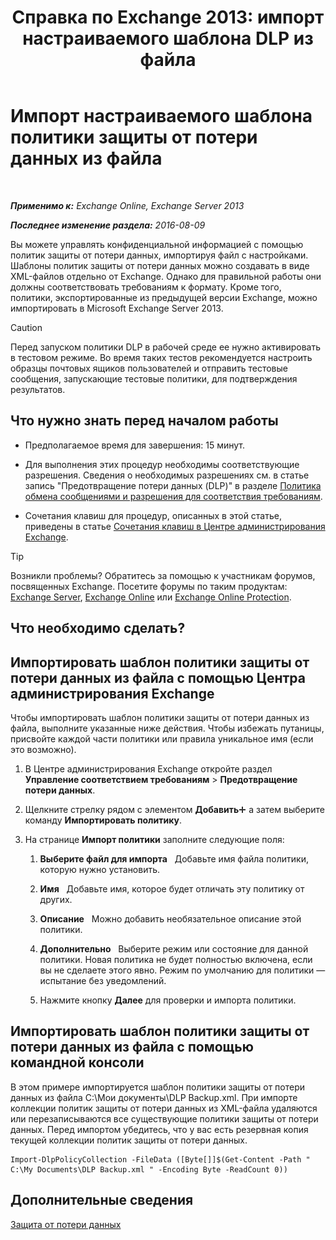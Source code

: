﻿---
title: 'Справка по Exchange 2013: импорт настраиваемого шаблона DLP из файла'
TOCTitle: Импорт настраиваемого шаблона политики защиты от потери данных из файла
ms:assetid: 83f49dbd-f9b1-498e-b548-1529c5e1ccdb
ms:mtpsurl: https://technet.microsoft.com/ru-ru/library/JJ150531(v=EXCHG.150)
ms:contentKeyID: 50487225
ms.date: 04/30/2018
mtps_version: v=EXCHG.150
ms.translationtype: HT
---

# Импорт настраиваемого шаблона политики защиты от потери данных из файла

 

_**Применимо к:** Exchange Online, Exchange Server 2013_

_**Последнее изменение раздела:** 2016-08-09_

Вы можете управлять конфиденциальной информацией с помощью политик защиты от потери данных, импортируя файл с настройками. Шаблоны политик защиты от потери данных можно создавать в виде XML-файлов отдельно от Exchange. Однако для правильной работы они должны соответствовать требованиям к формату. Кроме того, политики, экспортированные из предыдущей версии Exchange, можно импортировать в Microsoft Exchange Server 2013.

> [!CAUTION]  
> Перед запуском политики DLP в рабочей среде ее нужно активировать в тестовом режиме. Во время таких тестов рекомендуется настроить образцы почтовых ящиков пользователей и отправить тестовые сообщения, запускающие тестовые политики, для подтверждения результатов.


## Что нужно знать перед началом работы

  - Предполагаемое время для завершения: 15 минут.

  - Для выполнения этих процедур необходимы соответствующие разрешения. Сведения о необходимых разрешениях см. в статье запись "Предотвращение потери данных (DLP)" в разделе [Политика обмена сообщениями и разрешения для соответствия требованиям](messaging-policy-and-compliance-permissions-exchange-2013-help.md).

  - Сочетания клавиш для процедур, описанных в этой статье, приведены в статье [Сочетания клавиш в Центре администрирования Exchange](keyboard-shortcuts-in-the-exchange-admin-center-exchange-online-protection-help.md).

> [!TIP]  
> Возникли проблемы? Обратитесь за помощью к участникам форумов, посвященных Exchange. Посетите форумы по таким продуктам: <a href="https://go.microsoft.com/fwlink/p/?linkid=60612">Exchange Server</a>, <a href="https://go.microsoft.com/fwlink/p/?linkid=267542">Exchange Online</a> или <a href="https://go.microsoft.com/fwlink/p/?linkid=285351">Exchange Online Protection</a>.


## Что необходимо сделать?

## Импортировать шаблон политики защиты от потери данных из файла с помощью Центра администрирования Exchange

Чтобы импортировать шаблон политики защиты от потери данных из файла, выполните указанные ниже действия. Чтобы избежать путаницы, присвойте каждой части политики или правила уникальное имя (если это возможно).

1.  В Центре администрирования Exchange откройте раздел **Управление соответствием требованиям** \> **Предотвращение потери данных**.

2.  Щелкните стрелку рядом с элементом **Добавить**![Значок добавления](images/JJ218640.c1e75329-d6d7-4073-a27d-498590bbb558(EXCHG.150).gif "Значок добавления") а затем выберите команду **Импортировать политику**.

3.  На странице **Импорт политики** заполните следующие поля:
    
    1.  **Выберите файл для импорта**   Добавьте имя файла политики, которую нужно установить.
    
    2.  **Имя**   Добавьте имя, которое будет отличать эту политику от других.
    
    3.  **Описание**   Можно добавить необязательное описание этой политики.
    
    4.  **Дополнительно**   Выберите режим или состояние для данной политики. Новая политика не будет полностью включена, если вы не сделаете этого явно. Режим по умолчанию для политики — испытание без уведомлений.
    
    5.  Нажмите кнопку **Далее** для проверки и импорта политики.

## Импортировать шаблон политики защиты от потери данных из файла с помощью командной консоли

В этом примере импортируется шаблон политики защиты от потери данных из файла C:\\Мои документы\\DLP Backup.xml. При импорте коллекции политик защиты от потери данных из XML-файла удаляются или перезаписываются все существующие политики защиты от потери данных. Перед импортом убедитесь, что у вас есть резервная копия текущей коллекции политик защиты от потери данных.

    Import-DlpPolicyCollection -FileData ([Byte[]]$(Get-Content -Path " C:\My Documents\DLP Backup.xml " -Encoding Byte -ReadCount 0))

## Дополнительные сведения

[Защита от потери данных](technical-overview-of-dlp-data-loss-prevention-in-exchange.md)

